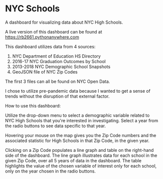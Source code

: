 # NYC Schools
 
A dashboard for visualizing data about NYC High Schools.

A live version of this dashboard can be found at https://rb2661.pythonanywhere.com

This dashboard utilizes data from 4 sources:

1. NYC Department of Education HS Directory
2. 2016-17 NYC Graduation Outcomes by School
3. 2013-2018 NYC Demographic School Snapshots
4. GeoJSON file of NYC Zip Codes

The first 3 files can all be found on NYC Open Data.

I chose to utilize pre-pandemic data because I wanted to get a sense of trends without the disruption of that external factor.

How to use this dashboard:

Utilize the drop-down menu to select a demographic variable related to NYC High Schools that you're interested in investigating. Select a year from the radio buttons to see data specific to that year.

Hovering your mouse on the map gives you the Zip Code numbers and the associated statistic for High Schools in that Zip Code, in the given year.

Clicking on a Zip Code populates a line graph and table on the right-hand side of the dashboard. The line graph illustrates data for each school in the given Zip Code, over all 5 years of data in the dashboard. The table highlights the value of the chosen variable of interest only for each school, only on the year chosen in the radio buttons.
